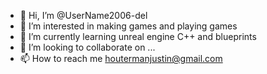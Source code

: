 - 👋 Hi, I’m @UserName2006-del
- 👀 I’m interested in making games and playing games
- 🌱 I’m currently learning unreal engine C++ and blueprints
- 💞️ I’m looking to collaborate on ...
- 📫 How to reach me houtermanjustin@gmail.com

<!---
UserName2006-del/UserName2006-del is a ✨ special ✨ repository because its `README.md` (this file) appears on your GitHub profile.
You can click the Preview link to take a look at your changes.
--->
